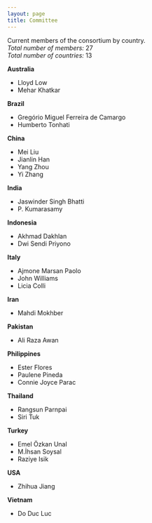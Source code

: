 ```yaml
---
layout: page
title: Committee
---
```


Current members of the consortium by country.\
*Total number of members:* 27\
*Total number of countries:* 13


**Australia**
- Lloyd Low
- Mehar Khatkar

**Brazil**
- Gregório Miguel Ferreira de Camargo
- Humberto Tonhati

**China**
- Mei Liu
- Jianlin Han
- Yang Zhou
- Yi Zhang

**India**
- Jaswinder Singh Bhatti
- P. Kumarasamy

**Indonesia**
- Akhmad Dakhlan
- Dwi Sendi Priyono

**Italy**
- Ajmone Marsan Paolo
- John Williams
- Licia Colli

**Iran**
- Mahdi Mokhber

**Pakistan**
- Ali Raza Awan

**Philippines**
- Ester Flores
- Paulene Pineda
- Connie Joyce Parac

**Thailand**
- Rangsun Parnpai
- Siri Tuk

**Turkey**
- Emel Özkan Unal
- M.İhsan Soysal
- Raziye Isik

**USA**
- Zhihua Jiang

**Vietnam**
- Do Duc Luc


<!--
| Country     | Collaborators                                    |
|-------------|--------------------------------------------------|
| Australia   | Lloyd Low, Mehar Khatkar                         |
| Brazil      | Gregório Miguel Ferreira de Camargo              |
| China       | Mei Liu, Jianlin Han, Yang Zhou, Yi Zhang        |
| India       | P. Kumarasamy                                    |
| Indonesia   | Akhmad Dakhlan, Dwi Sendi Priyono                |
| Italy       | John Williams                                    |
| Iran        | Mahdi Mokhber                                    |
| Pakistan    | Ali Raza Awan                                    |
| Philippines | Connie Joyce Parac, Ester Flores, Paulene Pineda |
| Thailand    | Rangsun Parnpai                                  |
| Turkey      | Emel Özkan Unal, M.İhsan Soysal, Raziye Isik,    |
| USA         | Zhihua Jiang                                     |
| Vietnam     | Do Duc Luc                                       |

-->
